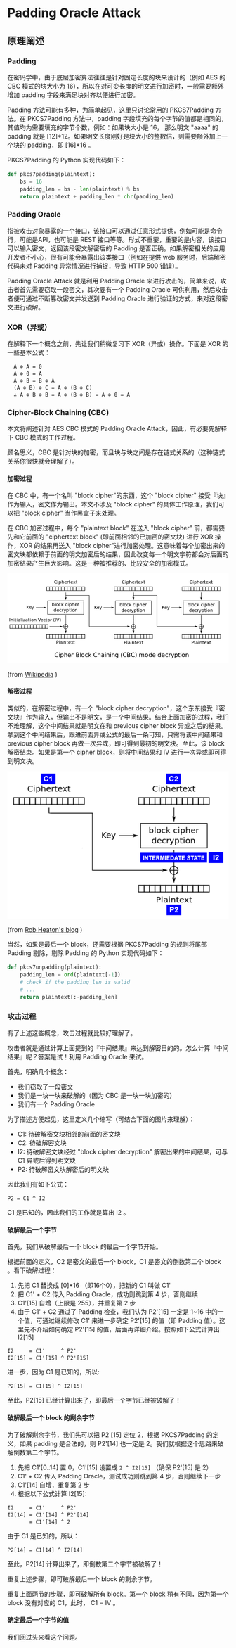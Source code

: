 # Padding Oracle Attack

## 原理阐述

### Padding
在密码学中，由于底层加密算法往往是针对固定长度的块来设计的（例如 AES 的 CBC 模式的块大小为 16），所以在对可变长度的明文进行加密时，一般需要额外增加 padding 字段来满足块对齐以便进行加密。

Padding 方法可能有多种，为简单起见，这里只讨论常用的 PKCS7Padding 方法。在 PKCS7Padding 方法中，padding 字段填充的每个字节的值都是相同的，其值均为需要填充的字节个数，例如：如果块大小是 16， 那么明文 "aaaa" 的 padding 就是 [12]*12。如果明文长度刚好是块大小的整数倍，则需要额外加上一个块的 padding，即 [16]*16 。

PKCS7Padding 的 Python 实现代码如下：

```python
def pkcs7padding(plaintext):
    bs = 16
    padding_len = bs - len(plaintext) % bs
    return plaintext + padding_len * chr(padding_len)
```

### Padding Oracle
指被攻击对象暴露的一个接口，该接口可以通过任意形式提供，例如可能是命令行，可能是API，也可能是 REST 接口等等。形式不重要，重要的是内容，该接口可以输入密文，返回该段密文解密后的 Padding 是否正确。如果解密相关的应用开发者不小心，很有可能会暴露出该类接口（例如在提供 web 服务时，后端解密代码未对 Padding 异常情况进行捕捉，导致 HTTP 500 错误）。

Padding Oracle Attack 就是利用 Padding Oracle 来进行攻击的，简单来说，攻击者首先需要窃取一段密文，其次要有一个 Padding Oracle 可供利用，然后攻击者便可通过不断篡改密文并发送到 Padding Oracle 进行验证的方式，来对这段密文进行破解。

### XOR（异或）
在解释下一个概念之前，先让我们稍微复习下 XOR（异或）操作。下面是 XOR 的一些基本公式：

```
  A ⊕ A = 0
  A ⊕ 0 = A
  A ⊕ B = B ⊕ A
  (A ⊕ B) ⊕ C = A ⊕ (B ⊕ C)
  ∴ A ⊕ B ⊕ B = A ⊕ (B ⊕ B) = A ⊕ 0 = A
```

### Cipher-Block Chaining (CBC)
本文将阐述针对 AES CBC 模式的 Padding Oracle Attack，因此，有必要先解释下 CBC 模式的工作过程。

顾名思义，CBC 是针对块的加密，而且块与块之间是存在链式关系的（这种链式关系你很快就会理解了）。

#### 加密过程

在 CBC 中，有一个名叫 "block cipher"的东西，这个 "block cipher" 接受『块』作为输入，密文作为输出。本文不涉及 "block cipher" 的具体工作原理，我们可以把 "block cipher" 当作黑盒子来处理。

在 CBC 加密过程中，每个 "plaintext block" 在送入 "block cipher" 前，都需要先和它前面的 "ciphertext block" (即前面相邻的已加密的密文块) 进行 XOR 操作，XOR 的结果再送入 "block cipher"进行加密处理。这意味着每个加密出来的密文块都依赖于前面的明文加密后的结果，因此改变每一个明文字符都会对后面的加密结果产生巨大影响。这是一种被推荐的、比较安全的加密模式。

![CBC](doc/diagram/cbc.png)

(from [Wikipedia](https://en.wikipedia.org/wiki/Block_cipher_mode_of_operation#Cipher-block_chaining_.28CBC.29) )

#### 解密过程

类似的，在解密过程中，有一个 "block cipher decryption"，这个东东接受『密文块』作为输入，但输出不是明文，是一个中间结果。结合上面加密的过程，我们不难理解，这个中间结果就是明文在和 previous cipher block 异或之后的结果。拿到这个中间结果后，跟进前面异或公式的最后一条可知，只需将该中间结果和 previous cipher block 再做一次异或，即可得到最初的明文块。至此，该 block 解密结束。如果是第一个 cipher block，则将中间结果和 IV 进行一次异或即可得到明文块。

![CBC](doc/diagram/cbc2.png)

(from [Rob Heaton's blog](http://robertheaton.com/2013/07/29/padding-oracle-attack/) )

当然，如果是最后一个 block，还需要根据 PKCS7Padding 的规则将尾部 Padding 剔除，剔除 Padding 的 Python 实现代码如下：

```python
def pkcs7unpadding(plaintext):
    padding_len = ord(plaintext[-1])
    # check if the padding_len is valid
    # ...
    return plaintext[:-padding_len]
```

### 攻击过程
有了上述这些概念，攻击过程就比较好理解了。

攻击者就是通过计算上面提到的『中间结果』来达到解密目的的。怎么计算『中间结果』呢？答案是试！利用 Padding Oracle 来试。

首先，明确几个概念：

* 我们窃取了一段密文
* 我们是一块一块来破解的（因为 CBC 是一块一块加密的）
* 我们有一个 Padding Oracle

为了描述方便起见，这里定义几个缩写（可结合下面的图片来理解）：

* C1: 待破解密文块相邻的前面的密文块
* C2: 待破解密文块
* I2: 待破解密文块经过 "block cipher decryption" 解密出来的中间结果，可与 C1 异或后得到明文块
* P2: 待破解密文块解密后的明文块

因此我们有如下公式：

```
P2 = C1 ^ I2
```

C1 是已知的，因此我们的工作就是算出 I2 。

#### 破解最后一个字节
首先，我们从破解最后一个 block 的最后一个字节开始。

根据前面的定义，C2 是密文的最后一个 block，C1 是密文的倒数第二个 block 。看下破解过程：

1. 先把 C1 替换成 [0]*16 （即16个0），把新的 C1 叫做 C1'
1. 把 C1' + C2 传入 Padding Oracle，成功则跳到第 4 步，否则继续
1. C1'[15] 自增（上限是 255），并重复第 2 步
1. 由于 C1' + C2 通过了 Padding 检查，我们认为 P2'[15] 一定是 1~16 中的一个值，可通过继续修改 C1' 来进一步确定 P2'[15] 的值（即 Padding 值）。这里先不介绍如何确定 P2'[15] 的值，后面再详细介绍。按照如下公式计算出 I2[15]

```
I2     = C1'     ^ P2'
I2[15] = C1'[15] ^ P2'[15]

```

进一步，因为 C1 是已知的，所以:

```
P2[15] = C1[15] ^ I2[15]
```
至此，P2[15] 已经计算出来了，即最后一个字节已经被破解了！

#### 破解最后一个 block 的剩余字节
为了破解剩余字节，我们先可以把 P2'[15] 定位 2，根据 PKCS7Padding 的定义，如果 padding 是合法的，则 P2'[14] 也一定是 2。我们就根据这个思路来破解倒数第二个字节。

1. 先把 C1'[0..14] 置 0，C1'[15] 设置成 `2 ^ I2[15]` （确保 P2'[15] 是 2）
1. C1' + C2 传入 Padding Oracle，测试成功则跳到第 4 步，否则继续下一步
1. C1'[14] 自增，重复第 2 步
1. 根据以下公式计算 I2[15]:

```
I2     = C1'     ^ P2'
I2[14] = C1'[14] ^ P2'[14]
       = C1'[14] ^ 2
```

由于 C1 是已知的，所以：

```
P2[14] = C1[14] ^ I2[14]
```
至此，P2[14] 计算出来了，即倒数第二个字节被破解了！

重复上述步骤，即可破解最后一个 block 的剩余字节。

重复上面两节的步骤，即可破解所有 block。第一个 block 稍有不同，因为第一个 block 没有对应的 C1，此时， C1 = IV 。

#### 确定最后一个字节的值
我们回过头来看这个问题。